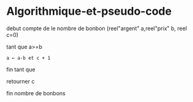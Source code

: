 # Algorithmique-et-pseudo-code

debut compte de le nombre de bonbon (reel"argent" a,reel"prix" b, reel c=0)
  
  tant que a>=b 
  
    a ← a-b et c + 1
  
  fin tant que
  
  retourner c

fin nombre de bonbons
